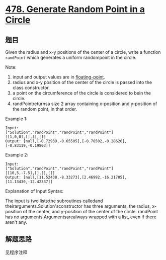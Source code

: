 # [478. Generate Random Point in a Circle](https://leetcode.com/problems/generate-random-point-in-a-circle/)

## 题目

Given the radius and x-y positions of the center of a circle, write a function `randPoint` which generates a uniform randompoint in the circle.

Note:

1. input and output values are in [floating-point](https://www.webopedia.com/TERM/F/floating_point_number.html).
1. radius and x-y position of the center of the circle is passed into the class constructor.
1. a point on the circumference of the circle is considered to bein the circle.
1. randPointreturnsa size 2 array containing x-position and y-position of the random point, in that order.

Example 1:

```text
Input:
["Solution","randPoint","randPoint","randPoint"]
[[1,0,0],[],[],[]]
Output: [null,[-0.72939,-0.65505],[-0.78502,-0.28626],[-0.83119,-0.19803]]
```

Example 2:

```text
Input:
["Solution","randPoint","randPoint","randPoint"]
[[10,5,-7.5],[],[],[]]
Output: [null,[11.52438,-8.33273],[2.46992,-16.21705],[11.13430,-12.42337]]
```

Explanation of Input Syntax:

The input is two lists:the subroutines calledand theirarguments.Solution'sconstructor has three arguments, the radius, x-position of the center, and y-position of the center of the circle. randPoint has no arguments.Argumentsarealways wrapped with a list, even if there aren't any.

## 解题思路

见程序注释
